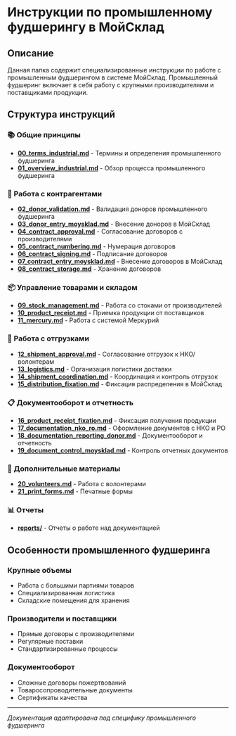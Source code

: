 # Инструкции по промышленному фудшерингу в МойСклад

## Описание

Данная папка содержит специализированные инструкции по работе с промышленным фудшерингом в системе МойСклад. Промышленный фудшеринг включает в себя работу с крупными производителями и поставщиками продукции.

## Структура инструкций

### 📚 Общие принципы
- **[00_terms_industrial.md](00_terms_industrial.md)** - Термины и определения промышленного фудшеринга
- **[01_overview_industrial.md](01_overview_industrial.md)** - Обзор процесса промышленного фудшеринга

### 👥 Работа с контрагентами
- **[02_donor_validation.md](02_donor_validation.md)** - Валидация доноров промышленного фудшеринга
- **[03_donor_entry_moysklad.md](03_donor_entry_moysklad.md)** - Внесение доноров в МойСклад
- **[04_contract_approval.md](04_contract_approval.md)** - Согласование договоров с производителями
- **[05_contract_numbering.md](05_contract_numbering.md)** - Нумерация договоров
- **[06_contract_signing.md](06_contract_signing.md)** - Подписание договоров
- **[07_contract_entry_moysklad.md](07_contract_entry_moysklad.md)** - Внесение договоров в МойСклад
- **[08_contract_storage.md](08_contract_storage.md)** - Хранение договоров

### 📦 Управление товарами и складом
- **[09_stock_management.md](09_stock_management.md)** - Работа со стоками от производителей
- **[10_product_receipt.md](10_product_receipt.md)** - Приемка продукции от поставщиков
- **[11_mercury.md](11_mercury.md)** - Работа с системой Меркурий

### 🚚 Работа с отгрузками
- **[12_shipment_approval.md](12_shipment_approval.md)** - Согласование отгрузок к НКО/волонтерам
- **[13_logistics.md](13_logistics.md)** - Организация логистики доставки
- **[14_shipment_coordination.md](14_shipment_coordination.md)** - Координация и контроль отгрузок
- **[15_distribution_fixation.md](15_distribution_fixation.md)** - Фиксация распределения в МойСклад

### 📋 Документооборот и отчетность
- **[16_product_receipt_fixation.md](16_product_receipt_fixation.md)** - Фиксация получения продукции
- **[17_documentation_nko_ro.md](17_documentation_nko_ro.md)** - Оформление документов с НКО и РО
- **[18_documentation_reporting_donor.md](18_documentation_reporting_donor.md)** - Документооборот и отчетность
- **[19_document_control_moysklad.md](19_document_control_moysklad.md)** - Контроль отчетных документов

### 👥 Дополнительные материалы
- **[20_volunteers.md](20_volunteers.md)** - Работа с волонтерами
- **[21_print_forms.md](21_print_forms.md)** - Печатные формы

### 📊 Отчеты
- **[reports/](reports/)** - Отчеты о работе над документацией

## Особенности промышленного фудшеринга

### Крупные объемы
- Работа с большими партиями товаров
- Специализированная логистика
- Складские помещения для хранения

### Производители и поставщики
- Прямые договоры с производителями
- Регулярные поставки
- Стандартизированные процессы

### Документооборот
- Сложные договоры пожертвований
- Товаросопроводительные документы
- Сертификаты качества

---

*Документация адаптирована под специфику промышленного фудшеринга* 